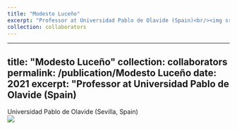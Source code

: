 ```yaml
---
title: "Modesto Luceño"
excerpt: "Professor at Universidad Pablo de Olavide (Spain)<br/><img src='/images/500x300.png'>"
collection: collaborators
---
```

---
title: "Modesto Luceño"
collection: collaborators
permalink: /publication/Modesto Luceño
date: 2021
excerpt: "Professor at Universidad Pablo de Olavide (Spain)
---
Universidad Pablo de Olavide (Sevilla, Spain)
<br/><img src='/images/collaborators/luceño.jpg'>